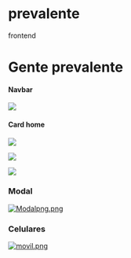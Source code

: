 # prevalente
frontend
# Gente prevalente

#### Navbar

  [![](https://i.postimg.cc/ZYMXmzhK/navBar.png)](https://i.postimg.cc/ZYMXmzhK/navBar.png)

#### Card home

[![](https://i.postimg.cc/Qxn65QM8/card.png)](https://i.postimg.cc/Qxn65QM8/card.png)

[![](https://i.postimg.cc/x8qbvbsH/card2.png)](https://i.postimg.cc/x8qbvbsH/card2.png)

[![](https://i.postimg.cc/0NFNTHZ6/card-Principal.png)](https://i.postimg.cc/0NFNTHZ6/card-Principal.png)

### Modal
[![Modalpng.png](https://i.postimg.cc/hvC6YNb6/Modalpng.png)](https://postimg.cc/xNz6JxZ3)

### Celulares

[![movil.png](https://i.postimg.cc/NMt0GrqY/movil.png)](https://postimg.cc/Y4X7b0Cy)
